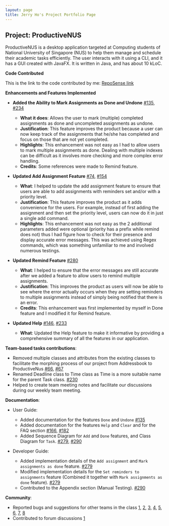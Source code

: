 ```yaml
---
layout: page
title: Jerry Ho's Project Portfolio Page
---
```


## Project: ProductiveNUS

ProductiveNUS is a desktop application targeted at Computing students of National University of Singapore (NUS) to help them manage and schedule their academic tasks efficiently. The user interacts with it using a CLI, and it has a GUI created with JavaFX. It is written in Java, and has about 10 kLoC.

**Code Contributed**

This is the link to the code contributed by me: [RepoSense link](https://nus-cs2103-ay2021s1.github.io/tp-dashboard/#breakdown=true&search=printinghelloworld)

**Enhancements and Features Implemented**

* **Added the Ability to Mark Assignments as Done and Undone** [\#135](https://github.com/AY2021S1-CS2103T-F11-3/tp/pull/135), [\#234](https://github.com/AY2021S1-CS2103T-F11-3/tp/pull/234)
    * **What it does**: Allows the user to mark (multiple) completed assignments as done and uncompleted assignments as undone.
    * **Justification**: This feature improves the product because a user can now keep track of the assignments that he/she has completed and focus on those that are not yet completed.
    * **Highlights**: This enhancement was not easy as I had to allow users to mark multiple assignments as done. Dealing with multiple indexes can be difficult as it involves more checking and more complex error handling. 
    * **Credits**: Some references were made to Remind feature.

* **Updated Add Assignment Feature** [\#74](https://github.com/AY2021S1-CS2103T-F11-3/tp/pull/74), [\#154](https://github.com/AY2021S1-CS2103T-F11-3/tp/pull/154)
    * **What**: I helped to update the add assignment feature to ensure that users are able to add assignments with reminders set and/or with a priority level. 
    * **Justification**: This feature improves the product as it adds convenience for the users. For example, instead of first adding the assignment and then set the priority level, users can now do it in just a single add command.
    * **Highlights**: This enhancement was not easy as the 2 additional parameters added were optional (priority has a prefix while remind does not) thus I had figure how to check for their presence and display accurate error messages.
  This was achieved using Regex commands, which was something unfamiliar to me and involved numerous testings.     
  
<div style="page-break-after: always;"></div>

* **Updated Remind Feature** [\#280](https://github.com/AY2021S1-CS2103T-F11-3/tp/pull/280)
    * **What**: I helped to ensure that the error messages are still accurate after we added a feature to allow users to remind multiple assignments.
    * **Justification**: This improves the product as users will now be able to see where the error actually occurs when they are setting reminders to multiple assignments instead of simply being notified that there is an error.
    * **Credits**: This enhancement was first implemented by myself in Done feature and I modified it for Remind feature.  
    
* **Updated Help** [\#146](https://github.com/AY2021S1-CS2103T-F11-3/tp/pull/146), [\#233](https://github.com/AY2021S1-CS2103T-F11-3/tp/pull/233)
    * **What**: Updated the Help feature to make it informative by providing a comprehensive summary of all the features in our application.

**Team-based tasks contributions**:
  * Removed multiple classes and attributes from the existing classes to facilitate the morphing process of our project from Addressbook to ProductiveNus [\#66](https://github.com/AY2021S1-CS2103T-F11-3/tp/pull/66), [\#67](https://github.com/AY2021S1-CS2103T-F11-3/tp/pull/67)
  * Renamed Deadline class to Time class as Time is a more suitable name for the parent Task class. [\#230](https://github.com/AY2021S1-CS2103T-F11-3/tp/pull/230)
  * Helped to create team meeting notes and facilitate our discussions during our weekly team meeting. 

**Documentation**:
  * User Guide:
    * Added documentation for the features `Done` and `Undone` [\#135](https://github.com/AY2021S1-CS2103T-F11-3/tp/pull/135)
    * Added documentation for the features `Help` and `Clear` and for the FAQ section [\#166](https://github.com/AY2021S1-CS2103T-F11-3/tp/pull/166), [\#182](https://github.com/AY2021S1-CS2103T-F11-3/tp/pull/182)
    * Added Sequence Diagram for `Add` and `Done` features, and Class Diagram for `Task`. [\#279](https://github.com/AY2021S1-CS2103T-F11-3/tp/pull/279), [\#290](https://github.com/AY2021S1-CS2103T-F11-3/tp/pull/290)
    
  * Developer Guide:
    * Added implementation details of the `Add assignment` and `Mark assignments as done`  feature. [\#279](https://github.com/AY2021S1-CS2103T-F11-3/tp/pull/279)
    * Modified implementation details for the `Set reminders to assignments` feature (Combined it together with `Mark assignments as done` feature). [\#279](https://github.com/AY2021S1-CS2103T-F11-3/tp/pull/279)
    * Contributed to the Appendix section (Manual Testing). [\#290](https://github.com/AY2021S1-CS2103T-F11-3/tp/pull/290)

**Community**:
  * Reported bugs and suggestions for other teams in the class [1](https://github.com/AY2021S1-CS2103T-W10-1/tp/issues/223), [2](https://github.com/AY2021S1-CS2103T-W10-1/tp/issues/222), [3](https://github.com/AY2021S1-CS2103T-W10-1/tp/issues/217), [4](https://github.com/AY2021S1-CS2103T-W10-1/tp/issues/219), [5](https://github.com/AY2021S1-CS2103T-W10-1/tp/issues/220), [6](https://github.com/AY2021S1-CS2103T-W10-1/tp/issues/221), [7](https://github.com/AY2021S1-CS2103T-W10-1/tp/issues/216), [8](https://github.com/AY2021S1-CS2103T-W10-1/tp/issues/218)
  * Contributed to forum discussions [1](https://github.com/nus-cs2103-AY2021S1/forum/issues/359)

